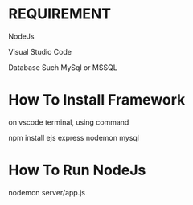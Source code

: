 REQUIREMENT 
=============
NodeJs

Visual Studio Code

Database Such MySql or MSSQL

How To Install Framework
=========
on vscode terminal, using command

npm install ejs express nodemon mysql

How To Run NodeJs
=========
nodemon server/app.js